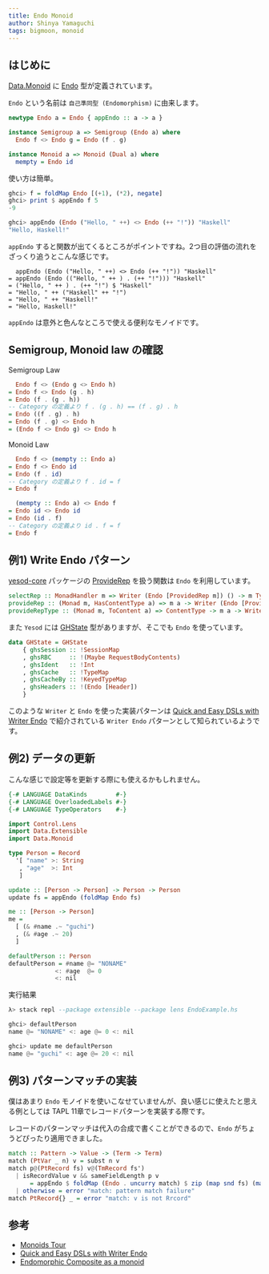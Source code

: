 ```yaml
---
title: Endo Monoid
author: Shinya Yamaguchi
tags: bigmoon, monoid
---
```


## はじめに

[Data.Monoid](https://hackage.haskell.org/package/base-4.12.0.0/docs/Data-Monoid.html) に [Endo](https://hackage.haskell.org/package/base-4.12.0.0/docs/Data-Monoid.html#t:Endo) 型が定義されています。

`Endo` という名前は `自己準同型 (Endomorphism)` に由来します。

```haskell
newtype Endo a = Endo { appEndo :: a -> a }

instance Semigroup a => Semigroup (Endo a) where
  Endo f <> Endo g = Endo (f . g)

instance Monoid a => Monoid (Dual a) where
  mempty = Endo id
```

使い方は簡単。

```haskell
ghci> f = foldMap Endo [(+1), (*2), negate]
ghci> print $ appEndo f 5
-9

ghci> appEndo (Endo ("Hello, " ++) <> Endo (++ "!")) "Haskell"
"Hello, Haskell!"
```

`appEndo` すると関数が出てくるところがポイントですね。2つ目の評価の流れをざっくり追うとこんな感じです。

```haskll
  appEndo (Endo ("Hello, " ++) <> Endo (++ "!")) "Haskell"
= appEndo (Endo (("Hello, " ++ ) . (++ "!"))) "Haskell"
= ("Hello, " ++ ) . (++ "!") $ "Haskell"
= "Hello, " ++ ("Haskell" ++ "!")
= "Hello, " ++ "Haskell!"
= "Hello, Haskell!"
```

`appEndo` は意外と色んなところで使える便利なモノイドです。

<!--more-->

## Semigroup, Monoid law の確認

Semigroup Law

```haskell
  Endo f <> (Endo g <> Endo h)
= Endo f <> Endo (g . h)
= Endo (f . (g . h))
-- Category の定義より f . (g . h) == (f . g) . h
= Endo ((f . g) . h)
= Endo (f . g) <> Endo h
= (Endo f <> Endo g) <> Endo h
```

Monoid Law

```haskell
  Endo f <> (mempty :: Endo a)
= Endo f <> Endo id
= Endo (f . id)
-- Category の定義より f . id = f
= Endo f

  (mempty :: Endo a) <> Endo f
= Endo id <> Endo id
= Endo (id . f)
-- Category の定義より id . f = f
= Endo f
```

## 例1) Write Endo パターン

[yesod-core](https://hackage.haskell.org/package/yesod-core) パッケージの [ProvideRep](https://hackage.haskell.org/package/yesod-core-1.6.11/docs/Yesod-Core-Handler.html#t:ProvidedRep) を扱う関数は `Endo` を利用しています。

```haskell
selectRep :: MonadHandler m => Writer (Endo [ProvidedRep m]) () -> m TypedContent
provideRep :: (Monad m, HasContentType a) => m a -> Writer (Endo [ProvidedRep m]) ()
provideRepType :: (Monad m, ToContent a) => ContentType -> m a -> Writer (Endo [ProvidedRep m]) ()
```

また `Yesod` には [GHState](https://hackage.haskell.org/package/yesod-core-1.6.11/docs/Yesod-Core-Types.html#t:GHState) 型がありますが、そこでも `Endo` を使っています。

```haskell
data GHState = GHState
    { ghsSession :: !SessionMap
    , ghsRBC     :: !(Maybe RequestBodyContents)
    , ghsIdent   :: !Int
    , ghsCache   :: !TypeMap
    , ghsCacheBy :: !KeyedTypeMap
    , ghsHeaders :: !(Endo [Header])
    }
```

このような `Writer` と `Endo` を使った実装パターンは [Quick and Easy DSLs with Writer Endo](https://ocharles.org.uk/blog/posts/2013-02-12-quick-dsls-with-endo-writers.html) で紹介されている `Writer Endo` パターンとして知られているようです。

## 例2) データの更新

こんな感じで設定等を更新する際にも使えるかもしれません。

```haskell
{-# LANGUAGE DataKinds        #-}
{-# LANGUAGE OverloadedLabels #-}
{-# LANGUAGE TypeOperators    #-}

import Control.Lens
import Data.Extensible
import Data.Monoid

type Person = Record
  '[ "name" >: String
   , "age"  >: Int
   ]

update :: [Person -> Person] -> Person -> Person
update fs = appEndo (foldMap Endo fs)

me :: [Person -> Person]
me =
  [ (& #name .~ "guchi")
  , (& #age .~ 20)
  ]

defaultPerson :: Person
defaultPerson = #name @= "NONAME"
             <: #age  @= 0
             <: nil
```

実行結果

```haskell
λ> stack repl --package extensible --package lens EndoExample.hs

ghci> defaultPerson
name @= "NONAME" <: age @= 0 <: nil

ghci> update me defaultPerson
name @= "guchi" <: age @= 20 <: nil
```

## 例3) パターンマッチの実装

僕はあまり `Endo` モノイドを使いこなせていませんが、良い感じに使えたと思える例としては TAPL 11章でレコードパターンを実装する際です。

レコードのパターンマッチは代入の合成で書くことができるので、`Endo` がちょうどぴったり適用できました。

```haskell
match :: Pattern -> Value -> (Term -> Term)
match (PtVar _ n) v = subst n v
match p@(PtRecord fs) v@(TmRecord fs')
  | isRecordValue v && sameFieldLength p v
      = appEndo $ foldMap (Endo . uncurry match) $ zip (map snd fs) (map snd fs')
  | otherwise = error "match: pattern match failure"
match PtRecord{} _ = error "match: v is not Rrcord"
```

## 参考

- [Monoids Tour](https://www.schoolofhaskell.com/user/mgsloan/monoids-tour)
- [Quick and Easy DSLs with Writer Endo](https://ocharles.org.uk/blog/posts/2013-02-12-quick-dsls-with-endo-writers.html)
- [Endomorphic Composite as a monoid](http://blog.ploeh.dk/2018/04/16/endomorphic-composite-as-a-monoid/)